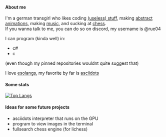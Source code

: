 #### About me

I'm a german transgirl who likes coding [(useless) stuff](https://github.com/IOKG04/TheDonutProject), making [abstract animations](https://www.youtube.com/watch?v=Mzj33le0cz8&ab_channel=Rue), making [music](https://www.audiotool.com/user/iokg), and sucking at [chess](https://lichess.org/@/Rue04).  
If you wanna talk to me, you can do so on discord, my username is @rue04

I can program (kinda well) in:
* c#
* c

(even though my pinned repositories wouldnt quite suggest that)

I love [esolangs](https://esolangs.org/wiki/Esoteric_programming_language), my favorite by far is [asciidots](https://github.com/aaronjanse/asciidots)

#### Some stats

[![Top Langs](https://github-readme-stats.vercel.app/api/top-langs/?username=iokg04&exclude_repo=Arduino-Projects&langs_count=5)](https://github.com/anuraghazra/github-readme-stats)

#### Ideas for some future projects

* asciidots interpreter that runs on the GPU
* program to view images in the terminal
* fullsearch chess engine (for lichess)
